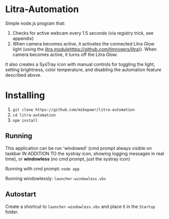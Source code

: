 # Litra-Automation
Simple node.js program that:
1. Checks for active webcam every 1.5 seconds (via registry trick, see appendix)
2. When camera becomes active, it activates the connected Litra Glow light (using the [litra module](https://github.com/timrogers/litra)https://github.com/timrogers/litra)). When camera becomes active, it turns off the Litra Glow.

It also creates a SysTray icon with manual controls for toggling the light, setting brightness, color temperature, and disabling the automation feature described above.

# Installing
1. `git clone https://github.com/mikepaer/litra-automation`
2. `cd litra-automation`
3. `npm install`

## Running
This application can be run 'windowed' (cmd prompt always visible on taskbar IN ADDITION TO the systray icon, showing logging messages in real time), or **windowless** (no cmd prompt, just the systray icon)

Running with cmd prompt: `node app`

Running windowlessly: `launcher-windowless.vbs`

## Autostart
Create a shortcut to `launcher-windowless.vbs` and place it in the `Startup` folder.
